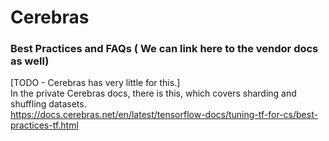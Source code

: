Cerebras
========

### Best Practices and FAQs ( We can link here to the vendor docs as well)
[TODO - Cerebras has very little for this.]<br>
In the private Cerebras docs, there is this, which covers sharding and shuffling datasets.<br>
https://docs.cerebras.net/en/latest/tensorflow-docs/tuning-tf-for-cs/best-practices-tf.html
